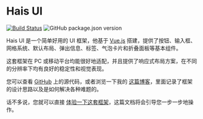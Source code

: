 # Hais UI

[![Build Status](https://travis-ci.com/Hyuain/hais-ui-new.svg?branch=master)](https://travis-ci.com/Hyuain/hais-ui) ![GitHub package.json version](https://img.shields.io/github/package-json/v/Hyuain/hais-ui-new)

Hais UI 是一个简单好用的 UI 框架，他基于 [Vue.js](https://cn.vuejs.org/index.html) 搭建，提供了按钮、输入框、网格系统、默认布局、弹出信息、标签、气泡卡片和折叠面板等基本组件。

这套框架在 PC 或移动平台均能很好地适配，并且提供了响应式布局方案，在不同的分辨率下均有良好的稳定性和视觉表现。

您可以查看 [GitHub](https://github.com/Hyuain/hais-ui) 上的源代码，或者浏览一下我的 [这篇博客](https://hais-teatime.com/post/2020-01-27-hais-ui)，里面记录了框架的设计思路以及是如何解决各种难题的。

话不多说，您就可以直接 [体验一下这套框架](/install/)，这篇文档将会引导您一步一步地操作。